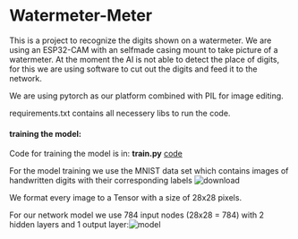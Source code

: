 # Watermeter-Meter

This is a project to recognize the digits shown on a watermeter. We are using an ESP32-CAM with an selfmade casing mount to take picture of a watermeter. At the moment the AI is not able to detect the place of digits, for this we are using software to cut out the digits and feed it to the network. 

We are using pytorch as our platform combined with PIL for image editing.

requirements.txt contains all necessery libs to run the code.

#### training the model:

Code for training the model is in: **train.py** [code](main/train.py)

For the model training we use the MNIST data set which contains images of handwritten digits with their corresponding labels
![download](https://user-images.githubusercontent.com/43373858/216311685-33c820b6-037d-4f39-819b-3bf5e22693f9.png)

We format every image to a Tensor with a size of 28x28 pixels.

For our network model we use 784 input nodes (28x28 = 784) with 2 hidden layers and 1 output layer:![model](https://user-images.githubusercontent.com/43373858/216312830-c3a0f4e8-ad72-4d97-bba1-0ae8ec272eb9.png)

